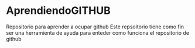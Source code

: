 # AprendiendoGITHUB
Repositorio para aprender a ocupar github
Este repsoitorio tiene como fin ser una herramienta de ayuda para enteder como funciona el repositorio de github
